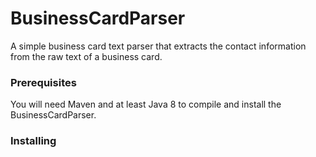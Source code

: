 # BusinessCardParser

A simple business card text parser that extracts the contact information from the raw text of a business card.

### Prerequisites

You will need Maven and at least Java 8 to compile and install the BusinessCardParser.

### Installing


